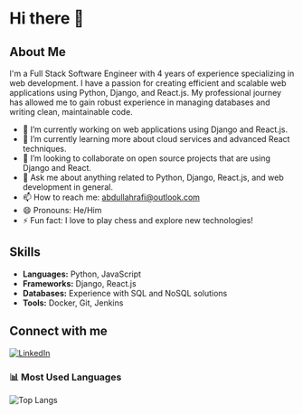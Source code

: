 # Hi there 👋

## About Me

I'm a Full Stack Software Engineer with 4 years of experience specializing in web development. I have a passion for creating efficient and scalable web applications using Python, Django, and React.js. My professional journey has allowed me to gain robust experience in managing databases and writing clean, maintainable code.

- 🔭 I’m currently working on web applications using Django and React.js.
- 🌱 I’m currently learning more about cloud services and advanced React techniques.
- 👯 I’m looking to collaborate on open source projects that are using Django and React.
- 💬 Ask me about anything related to Python, Django, React.js, and web development in general.
- 📫 How to reach me: [abdullahrafi@outlook.com](mailto:abdullahrafi@outlook.com)
- 😄 Pronouns: He/Him
- ⚡ Fun fact: I love to play chess and explore new technologies!

## Skills

- **Languages:** Python, JavaScript
- **Frameworks:** Django, React.js
- **Databases:** Experience with SQL and NoSQL solutions
- **Tools:** Docker, Git, Jenkins


## Connect with me

[![LinkedIn][linkedin-shield]][linkedin-url]

<!-- Links to your social media accounts -->

[linkedin-shield]: https://img.shields.io/badge/LinkedIn-blue.svg?style=flat-square&logo=linkedin&colorB=555
[linkedin-url]: https://linkedin.com/in/abdullahrafi1


### 📊 Most Used Languages
![Top Langs](https://github-readme-stats.vercel.app/api/top-langs/?username=iar01&theme=light&layout=compact)

